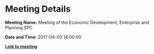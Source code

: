 # Meeting Details

**Meeting Name:** Meeting of the Economic Development, Enterprise and Planning SPC

**Date and Time:** 2017-04-03 14:00:00

**<a href="https://www.limerick.ie/council/whats-on/meeting-economic-development-enterprise-and-planning-spc" target="_blank">Link to meeting</a>**
